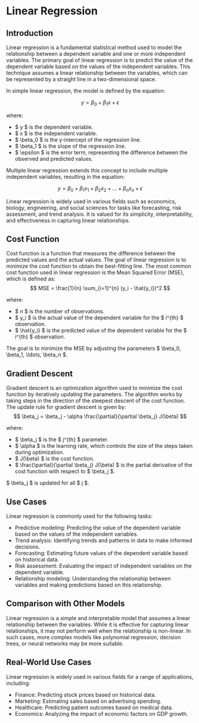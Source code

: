 # Linear Regression

## Introduction

Linear regression is a fundamental statistical method used to model the relationship between a dependent variable and one or more independent variables. The primary goal of linear regression is to predict the value of the dependent variable based on the values of the independent variables. This technique assumes a linear relationship between the variables, which can be represented by a straight line in a two-dimensional space.

In simple linear regression, the model is defined by the equation:

$$y = \beta_0 + \beta_1 x + \epsilon$$

where:
- $ y $ is the dependent variable.
- $ x $ is the independent variable.
- $ \beta_0 $ is the y-intercept of the regression line.
- $ \beta_1 $ is the slope of the regression line.
- $ \epsilon $ is the error term, representing the difference between the observed and predicted values.

Multiple linear regression extends this concept to include multiple independent variables, resulting in the equation:

$$ y = \beta_0 + \beta_1 x_1 + \beta_2 x_2 + \ldots + \beta_n x_n + \epsilon $$

Linear regression is widely used in various fields such as economics, biology, engineering, and social sciences for tasks like forecasting, risk assessment, and trend analysis. It is valued for its simplicity, interpretability, and effectiveness in capturing linear relationships.

## Cost Function
Cost function is a function that measures the difference between the predicted values and the actual values. The goal of linear regression is to minimize the cost function to obtain the best-fitting line. The most common cost function used in linear regression is the Mean Squared Error (MSE), which is defined as:
$$ MSE = \frac{1}{n} \sum_{i=1}^{n} (y_i - \hat{y_i})^2 $$

where:
- $ n $ is the number of observations.
- $ y_i $ is the actual value of the dependent variable for the $ i^{th} $ observation.
- $ \hat{y_i} $ is the predicted value of the dependent variable for the $ i^{th} $ observation.

The goal is to minimize the MSE by adjusting the parameters $ \beta_0, \beta_1, \ldots, \beta_n $.

## Gradient Descent
Gradient descent is an optimization algorithm used to minimize the cost function by iteratively updating the parameters. The algorithm works by taking steps in the direction of the steepest descent of the cost function. The update rule for gradient descent is given by:
$$ \beta_j = \beta_j - \alpha \frac{\partial}{\partial \beta_j} J(\beta) $$

where:
- $ \beta_j $ is the $ j^{th} $ parameter.
- $ \alpha $ is the learning rate, which controls the size of the steps taken during optimization.
- $ J(\beta) $ is the cost function.
- $ \frac{\partial}{\partial \beta_j} J(\beta) $ is the partial derivative of the cost function with respect to $ \beta_j $.

$ \beta_j $ is updated for all $ j $.

## Use Cases
Linear regression is commonly used for the following tasks:
- Predictive modeling: Predicting the value of the dependent variable based on the values of the independent variables.
- Trend analysis: Identifying trends and patterns in data to make informed decisions.
- Forecasting: Estimating future values of the dependent variable based on historical data.
- Risk assessment: Evaluating the impact of independent variables on the dependent variable.
- Relationship modeling: Understanding the relationship between variables and making predictions based on this relationship.

## Comparison with Other Models
Linear regression is a simple and interpretable model that assumes a linear relationship between the variables. While it is effective for capturing linear relationships, it may not perform well when the relationship is non-linear. In such cases, more complex models like polynomial regression, decision trees, or neural networks may be more suitable.

## Real-World Use Cases
Linear regression is widely used in various fields for a range of applications, including:
- Finance: Predicting stock prices based on historical data.
- Marketing: Estimating sales based on advertising spending.
- Healthcare: Predicting patient outcomes based on medical data.
- Economics: Analyzing the impact of economic factors on GDP growth.